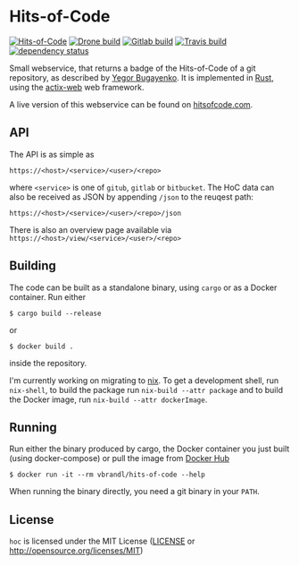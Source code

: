 # Hits-of-Code

[![Hits-of-Code](https://hitsofcode.com/github/vbrandl/hoc)](https://hitsofcode.com/view/github/vbrandl/hoc)
[![Drone build](https://drone.vbrandl.net/api/badges/vbrandl/hoc/status.svg)](https://drone.vbrandl.net/vbrandl/hoc)
[![Gitlab build](https://gitlab.com/vbrandl/hoc/badges/master/pipeline.svg)](https://gitlab.com/vbrandl/hoc/pipelines)
[![Travis build](https://travis-ci.org/vbrandl/hoc.svg?branch=master)](https://travis-ci.org/vbrandl/hoc)
[![dependency status](https://deps.rs/repo/github/vbrandl/hoc/status.svg)](https://deps.rs/repo/github/vbrandl/hoc)

Small webservice, that returns a badge of the Hits-of-Code of a git repository, as described by [Yegor
Bugayenko](https://www.yegor256.com/2014/11/14/hits-of-code.html). It is implemented in
[Rust](https://www.rust-lang.org/), using the [actix-web](https://actix.rs/) web framework.

A live version of this webservice can be found on [hitsofcode.com](https://hitsofcode.com/).

## API

The API is as simple as

```
https://<host>/<service>/<user>/<repo>
```

where `<service>` is one of `gitub`, `gitlab` or `bitbucket`. The HoC data can also be received as JSON by appending
`/json` to the reuqest path:

```
https://<host>/<service>/<user>/<repo>/json
```

There is also an overview page available via `https://<host>/view/<service>/<user>/<repo>`

## Building

The code can be built as a standalone binary, using `cargo` or as a Docker container. Run either

```
$ cargo build --release
```

or

```
$ docker build .
```

inside the repository.

I'm currently working on migrating to [nix](https://nixos.org/nix). To get a
development shell, run `nix-shell`, to build the package run `nix-build --attr
package` and to build the Docker image, run `nix-build --attr dockerImage`.


## Running

Run either the binary produced by cargo, the Docker container you just built (using docker-compose) or pull the image
from [Docker Hub](https://hub.docker.com/r/vbrandl/hits-of-code)

```
$ docker run -it --rm vbrandl/hits-of-code --help
```

When running the binary directly, you need a git binary in your `PATH`.


## License

`hoc` is licensed under the MIT License ([LICENSE](LICENSE) or http://opensource.org/licenses/MIT)
